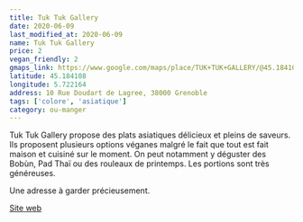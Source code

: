 ```yaml
---
title: Tuk Tuk Gallery
date: 2020-06-09
last_modified_at: 2020-06-09
name: Tuk Tuk Gallery
price: 2
vegan_friendly: 2
gmaps_link: https://www.google.com/maps/place/TUK+TUK+GALLERY/@45.1841031,5.722168,15z/data=!4m2!3m1!1s0x0:0x9de7d3aa2229752f?sa=X&ved=2ahUKEwjk6ai7-fTpAhXLy4UKHafvDhYQ_BIwCnoECBMQCA
latitude: 45.184108
longitude: 5.722164
address: 10 Rue Doudart de Lagree, 38000 Grenoble
tags: ['colore', 'asiatique']
category: ou-manger
---
```


Tuk Tuk Gallery propose des plats asiatiques délicieux et pleins de saveurs. Ils proposent plusieurs options véganes malgré le fait que tout est fait maison et cuisiné
sur le moment. On peut notamment y déguster des Bobùn, Pad Thaï ou des rouleaux de printemps. Les portions sont très généreuses. 

Une adresse à garder précieusement.

[Site web](https://www.tuktukgallery.fr/)